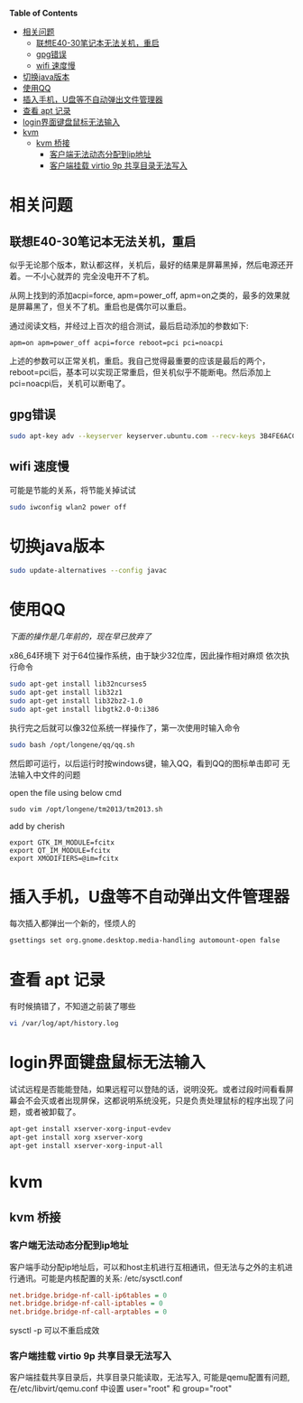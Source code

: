 <!-- markdown-toc start - Don't edit this section. Run M-x markdown-toc-refresh-toc -->
**Table of Contents**

- [相关问题](#相关问题)
    - [联想E40-30笔记本无法关机，重启](#联想e40-30笔记本无法关机重启)
    - [gpg错误](#gpg错误)
    - [wifi 速度慢](#wifi-速度慢)
- [切换java版本](#切换java版本)
- [使用QQ](#使用qq)
- [插入手机，U盘等不自动弹出文件管理器](#插入手机u盘等不自动弹出文件管理器)
- [查看 apt 记录](#查看-apt-记录)
- [login界面键盘鼠标无法输入](#login界面键盘鼠标无法输入)
- [kvm](#kvm)
    - [kvm 桥接](#kvm-桥接)
        - [客户端无法动态分配到ip地址](#客户端无法动态分配到ip地址)
        - [客户端挂载 virtio 9p 共享目录无法写入](#客户端挂载-virtio-9p-共享目录无法写入)

<!-- markdown-toc end -->

# 相关问题
## 联想E40-30笔记本无法关机，重启
似乎无论那个版本，默认都这样，关机后，最好的结果是屏幕黑掉，然后电源还开着。一不小心就弄的
完全没电开不了机。

从网上找到的添加acpi=force, apm=power_off, apm=on之类的，最多的效果就是屏幕黑了，但关不了机。重启也是偶尔可以重启。

通过阅读文档，并经过上百次的组合测试，最后启动添加的参数如下:

```
apm=on apm=power_off acpi=force reboot=pci pci=noacpi
```
上述的参数可以正常关机，重启。我自己觉得最重要的应该是最后的两个， reboot=pci后，基本可以实现正常重启，但关机似乎不能断电。然后添加上pci=noacpi后，关机可以断电了。

## gpg错误
```bash
sudo apt-key adv --keyserver keyserver.ubuntu.com --recv-keys 3B4FE6ACC0B21F32
```

## wifi 速度慢
  可能是节能的关系，将节能关掉试试
 ```bash
 sudo iwconfig wlan2 power off
 ``` 

# 切换java版本

``` bash
sudo update-alternatives --config javac
```
# 使用QQ

*下面的操作是几年前的，现在早已放弃了*

x86_64环境下
对于64位操作系统，由于缺少32位库，因此操作相对麻烦
依次执行命令
``` bash
sudo apt-get install lib32ncurses5
sudo apt-get install lib32z1
sudo apt-get install lib32bz2-1.0
sudo apt-get install libgtk2.0-0:i386
```

执行完之后就可以像32位系统一样操作了，第一次使用时输入命令

``` bash
sudo bash /opt/longene/qq/qq.sh
```
然后即可运行，以后运行时按windows键，输入QQ，看到QQ的图标单击即可
无法输入中文件的问题

open the file using below cmd
```
sudo vim /opt/longene/tm2013/tm2013.sh 
```
add by cherish
```
export GTK_IM_MODULE=fcitx
export QT_IM_MODULE=fcitx
export XMODIFIERS=@im=fcitx
```


# 插入手机，U盘等不自动弹出文件管理器

每次插入都弹出一个新的，怪烦人的

``` bash
gsettings set org.gnome.desktop.media-handling automount-open false
```

# 查看 apt 记录

有时候搞错了，不知道之前装了哪些

``` bash
vi /var/log/apt/history.log
```

# login界面键盘鼠标无法输入

试试远程是否能能登陆，如果远程可以登陆的话，说明没死。或者过段时间看看屏幕会不会灭或者出现屏保，这都说明系统没死，只是负责处理鼠标的程序出现了问题，或者被卸载了。

``` bash
apt-get install xserver-xorg-input-evdev
apt-get install xorg xserver-xorg
apt-get install xserver-xorg-input-all
```
# kvm

## kvm 桥接

### 客户端无法动态分配到ip地址

客户端手动分配ip地址后，可以和host主机进行互相通讯，但无法与之外的主机进行通讯。可能是内核配置的关系: /etc/sysctl.conf
``` ini
net.bridge.bridge-nf-call-ip6tables = 0 
net.bridge.bridge-nf-call-iptables = 0 
net.bridge.bridge-nf-call-arptables = 0

```
sysctl -p 可以不重启成效

### 客户端挂载 virtio 9p 共享目录无法写入

客户端挂载共享目录后，共享目录只能读取，无法写入, 可能是qemu配置有问题, 在/etc/libvirt/qemu.conf 中设置 user="root" 和 group="root" 
